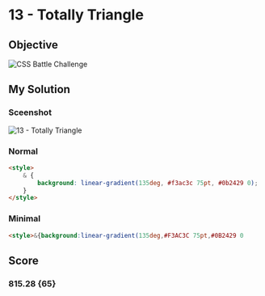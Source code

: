 # 13 - Totally Triangle

## Objective

![CSS Battle Challenge](https://cssbattle.dev/targets/13.png)

## My Solution

### Sceenshot
![13 - Totally Triangle](https://i.imgur.com/HBUqEH8.jpeg)

### Normal

```html
<style>
	& {
		background: linear-gradient(135deg, #f3ac3c 75pt, #0b2429 0);
	}
</style>
```

### Minimal

```html
<style>&{background:linear-gradient(135deg,#F3AC3C 75pt,#0B2429 0
```

## Score

### 815.28 {65}
